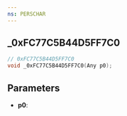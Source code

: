 ```yaml
---
ns: PERSCHAR
---
```

## _0xFC77C5B44D5FF7C0

```c
// 0xFC77C5B44D5FF7C0
void _0xFC77C5B44D5FF7C0(Any p0);
```

## Parameters
* **p0**:
